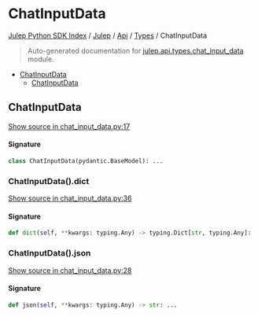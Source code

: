 # ChatInputData

[Julep Python SDK Index](../../../README.md#julep-python-sdk-index) / [Julep](../../index.md#julep) / [Api](../index.md#api) / [Types](./index.md#types) / ChatInputData

> Auto-generated documentation for [julep.api.types.chat_input_data](../../../../../../../julep/api/types/chat_input_data.py) module.

- [ChatInputData](#chatinputdata)
  - [ChatInputData](#chatinputdata-1)

## ChatInputData

[Show source in chat_input_data.py:17](../../../../../../../julep/api/types/chat_input_data.py#L17)

#### Signature

```python
class ChatInputData(pydantic.BaseModel): ...
```

### ChatInputData().dict

[Show source in chat_input_data.py:36](../../../../../../../julep/api/types/chat_input_data.py#L36)

#### Signature

```python
def dict(self, **kwargs: typing.Any) -> typing.Dict[str, typing.Any]: ...
```

### ChatInputData().json

[Show source in chat_input_data.py:28](../../../../../../../julep/api/types/chat_input_data.py#L28)

#### Signature

```python
def json(self, **kwargs: typing.Any) -> str: ...
```